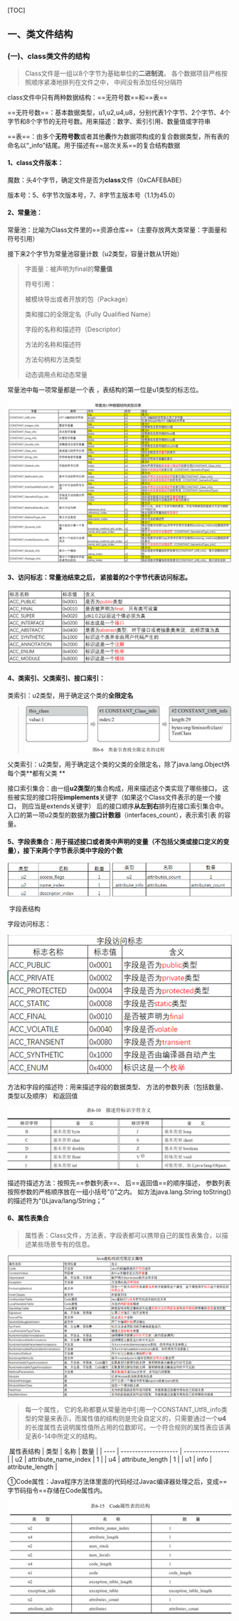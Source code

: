 [TOC]

## 一、类文件结构

### (一)、class类文件的结构

> Class文件是一组以8个字节为基础单位的**二进制流**， 各个数据项目严格按照顺序紧凑地排列在文件之中， 中间没有添加任何分隔符  

class文件中只有两种数据结构：==无符号数==和==表==

==无符号数==：基本数据类型，u1,u2,u4,u8，分别代表1个字节、2个字节、4个字节和8个字节的无符号数。用来描述：数字、索引引用、数量值或字符串

==表==：由多个**无符号数**或者其他**表**作为数据项构成的复合数据类型，所有表的命名以“_info”结尾。用于描述有==层次关系==的复合结构数据

#### 1、class文件版本：

魔数：头4个字节，确定文件是否为**class**文件（0xCAFEBABE）

版本号：5、6字节次版本号，7、8字节主版本号（1.1为45.0）

#### 2、常量池：

常量池：比喻为Class文件里的==资源仓库==（主要存放两大类常量：字面量和符号引用）

接下来2个字节为常量池容量计数（u2类型，容量计数从1开始）

> 字面量：被声明为final的**常量值**
>
> 符号引用：
>
> 被模块导出或者开放的包（Package）
>
> 类和接口的全限定名（Fully Qualified Name）
>
> 字段的名称和描述符（Descriptor）
>
> 方法的名称和描述符
>
> 方法句柄和方法类型
>
> 动态调用点和动态常量

常量池中每一项常量都是一个表 ，表结构的第一位是u1类型的标志位。

![](./picture/常量池17种数据结构类型总表.png)

#### 3、访问标志：常量池结束之后， 紧接着的2个字节代表访问标志。

![](./picture/访问标志.png)

#### 4、类索引、父类索引、接口索引：

类索引：u2类型，用于确定这个类的**全限定名** 

> ![](./picture/类索引查找全限定名过程.png)

父类索引：u2类型，用于确定这个类的父类的全限定名，除了java.lang.Object外每个类**都有父类 **

接口索引集合：由一组**u2类型**的集合构成，用来描述这个类实现了哪些接口， 这些被实现的接口将按**implements**关键字（如果这个Class文件表示的是一个接口， 则应当是extends关键字） 后的接口顺序**从左到右**排列在接口索引集合中。入口的第一项u2类型的数据为**接口计数器**（interfaces_count），表示索引表
的容量。  

#### 5、字段表集合：用于描述接口或者类中**声明**的变量（不包括父类或接口定义的变量），接下来两个字节表示类中字段的个数

![](./picture/字段表结构.png)

​																					字段表结构

字段访问标志：

![](./picture/字段访问标志.png)

方法和字段的描述符：用来描述字段的数据类型、 方法的参数列表（包括数量、 类型以及顺序） 和返回值  

![](./picture/描述符标识字符含义.png)

描述符描述方法：按照先==参数列表==、 后==返回值==的顺序描述， 参数列表按照参数的严格顺序放在一组小括号“()”之内。 如方法java.lang.String toString()的描述符为“()Ljava/lang/String；”  

#### 6、属性表集合

> 属性表：Class文件，方法表，字段表都可以携带自己的属性表集合，以描述某些场景专有的信息。

![](./picture/Java虚拟机规范预定义.png)

> 每一个属性， 它的名称都要从常量池中引用一个CONSTANT_Utf8_info类型的常量来表示，而属性值的结构则是完全自定义的，只需要通过一个**u4**的长度属性去说明属性值所占用的位数即可。一个符合规则的属性表应该满足表6-14中所定义的结构。  

​												属性表结构
| 类型 | 名称                 | 数量             |
| ---- | -------------------- | ---------------- |
| u2   | attribute_name_index | 1                |
| u4   | attribute_length     | 1                |
| u1   | info                 | attribute_length |

①Code属性：Java程序方法体里面的代码经过Javac编译器处理之后，变成==字节码指令==存储在Code属性内。

![](./picture/Code属性表集合.png)